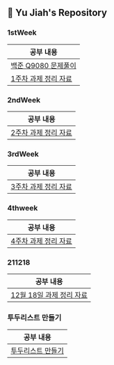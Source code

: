 ## 🙇 Yu Jiah's Repository
### 1stWeek
| 공부 내용 |
|----|
| [백준 Q9080 문제풀이](https://github.com/s-owl-study/Yu-Jiah/blob/main/1stweek/Q9080.java) |
| [1주차 과제 정리 자료](https://github.com/s-owl-study/Yu-Jiah/blob/main/1stweek/211105%20%EC%A0%95%EB%A6%AC.md) |

### 2ndWeek
| 공부 내용 |
|----|
| [2주차 과제 정리 자료](https://github.com/s-owl-study/Yu-Jiah/blob/main/2ndweek/211120%20%EC%A0%95%EB%A6%AC%20%ED%8C%8C%EC%9D%BC.md) |

### 3rdWeek
| 공부 내용 |
|----|
| [3주차 과제 정리 자료](https://github.com/s-owl-study/Yu-Jiah/blob/main/3rdweek/3rdweek.md) |

### 4thweek
| 공부 내용 |
|----|
| [4주차 과제 정리 자료](https://github.com/s-owl-study/Yu-Jiah/blob/main/4thweek/4thweek.md) |

### 211218
| 공부 내용 |
|----|
| [12월 18일 과제 정리 자료](https://github.com/s-owl-study/Yu-Jiah/blob/main/211218/211218.md) |

### 투두리스트 만들기
| 공부 내용 |
|----|
| [투두리스트 만들기](https://github.com/s-owl-study/Yu-Jiah/tree/main/todolist_jpa) |
